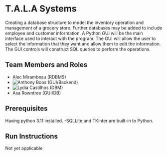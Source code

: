# T.A.L.A Systems

Creating a database structure to model the inventory operation and management of a grocery store. Further databases
may be added to include employee and customer information. A Python GUI will be the main interface used to interact
with the program. The GUI will allow the user to select the information that they want and allow them to edit the
information. The GUI controls will construct SQL queries to perform the operations.

## Team Members and Roles

* Alec Mirambeau (RDBMS)
* ![Anthony Boos](https://github.com/anthonyboos559/CIS350-HW2-Boos/tree/main) (GUI/Backend)
* ![Lydia Castilhos](https://github.com/lydecast/CIS350-HW2-Castilhos) (DBM) 
* Asa Rowntree (GUI/DB)

## Prerequisites
Having python 3.11 installed. -SQLLite and TKinter are built-in to Python.

## Run Instructions

Not yet applicable
